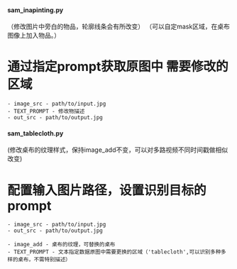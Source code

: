 #### sam_inapinting.py

（修改图片中旁白的物品，轮廓线条会有所改变）
（可以自定mask区域，在桌布图像上加入物品。）

# 通过指定prompt获取原图中 需要修改的区域
    - image_src - path/to/input.jpg
    - TEXT_PROMPT - 修改物描述
    - out_src - path/to/output.jpg



#### sam_tablecloth.py

(修改桌布的纹理样式，保持image_add不变，可以对多路视频不同时间戳做相似改变)

# 配置输入图片路径，设置识别目标的prompt
    - image_src - path/to/input.jpg
    - out_src - path/to/output.jpg

    - image_add - 桌布的纹理，可替换的桌布
    - TEXT_PROMPT - 文本指定数据原图中需要更换的区域（'tablecloth',可以识别多种多样的桌布，不需特别描述）
